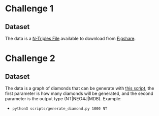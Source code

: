 # Challenge 1

## Dataset
The data is a [N-Triples File](https://www.w3.org/TR/n-triples/) available to download from [Figshare](https://figshare.com/s/50b7544ad6b1f51de060).

# Challenge 2
## Dataset
The data is a graph of diamonds that can be generate with [this script](/scripts/generate_diamond.py), the first parameter is how many diamonds will be generated, and the second parameter is the output type (NT|NEO4J|MDB). Example:
- `python3 scripts/generate_diamond.py 1000 NT`

